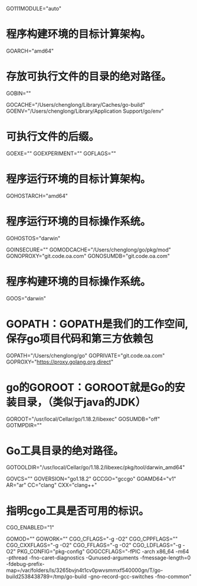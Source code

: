 
GO111MODULE="auto"

# 程序构建环境的目标计算架构。
GOARCH="amd64" 

# 存放可执行文件的目录的绝对路径。
GOBIN=""

GOCACHE="/Users/chenglong/Library/Caches/go-build"
GOENV="/Users/chenglong/Library/Application Support/go/env"

# 可执行文件的后缀。
GOEXE=""
GOEXPERIMENT=""
GOFLAGS=""

# 程序运行环境的目标计算架构。
GOHOSTARCH="amd64"

# 程序运行环境的目标操作系统。
GOHOSTOS="darwin"

GOINSECURE=""
GOMODCACHE="/Users/chenglong/go/pkg/mod"
GONOPROXY="git.code.oa.com"
GONOSUMDB="git.code.oa.com"

# 程序构建环境的目标操作系统。
GOOS="darwin"
# GOPATH：GOPATH是我们的工作空间,保存go项目代码和第三方依赖包
GOPATH="/Users/chenglong/go"
GOPRIVATE="git.code.oa.com"
GOPROXY="https://proxy.golang.org,direct"

# go的GOROOT：GOROOT就是Go的安装目录，（类似于java的JDK）
GOROOT="/usr/local/Cellar/go/1.18.2/libexec"
GOSUMDB="off"
GOTMPDIR=""

# Go工具目录的绝对路径。
GOTOOLDIR="/usr/local/Cellar/go/1.18.2/libexec/pkg/tool/darwin_amd64"

GOVCS=""
GOVERSION="go1.18.2"
GCCGO="gccgo"
GOAMD64="v1"
AR="ar"
CC="clang"
CXX="clang++"

# 指明cgo工具是否可用的标识。
CGO_ENABLED="1"

GOMOD=""
GOWORK=""
CGO_CFLAGS="-g -O2"
CGO_CPPFLAGS=""
CGO_CXXFLAGS="-g -O2"
CGO_FFLAGS="-g -O2"
CGO_LDFLAGS="-g -O2"
PKG_CONFIG="pkg-config"
GOGCCFLAGS="-fPIC -arch x86_64 -m64 -pthread -fno-caret-diagnostics -Qunused-arguments -fmessage-length=0 -fdebug-prefix-map=/var/folders/ls/3265bvjn4t1cv0pwvsmmxf540000gn/T/go-build2538438789=/tmp/go-build -gno-record-gcc-switches -fno-common"

